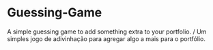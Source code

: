 # Guessing-Game
A simple guessing game to add something extra to your portfolio. / Um simples jogo de adivinhação para agregar algo a mais para o portfólio.
